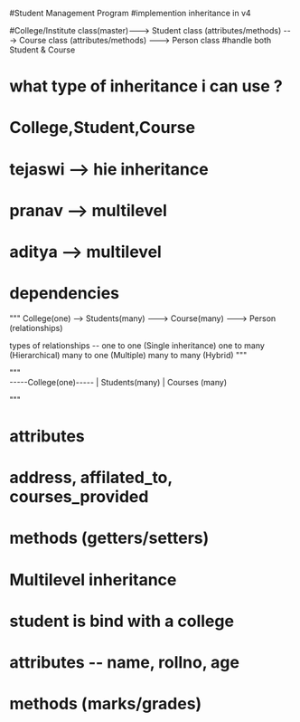 #Student Management Program
#implemention inheritance in v4
 
#College/Institute class(master)---> Student class (attributes/methods) ---> Course class (attributes/methods) ---> Person class
#handle both Student & Course
# what type of inheritance i can use ?
# College,Student,Course
# tejaswi --> hie inheritance
# pranav --> multilevel
# aditya --> multilevel
 
# dependencies
"""   College(one) --> Students(many) ---> Course(many) ---> Person   (relationships)
 
types of relationships --
one to one (Single inheritance)
one to many (Hierarchical)
many to one (Multiple)
many to many (Hybrid)
"""
 
 
"""  
-----College(one)-----
        |
    Students(many)
        |
    Courses (many)
 
"""
 
 
 
# attributes
# address, affilated_to, courses_provided
# methods (getters/setters)
# Multilevel inheritance

# student is bind with a college
# attributes -- name, rollno, age
# methods (marks/grades)